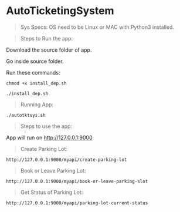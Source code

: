 # AutoTicketingSystem

> Sys Specs: OS need to be Linux or MAC with Python3 installed.

> Steps to Run the app:

  Download the source folder of app.
  
  Go inside source folder.
  
  Run these commands:
  
    chmod +x install_dep.sh
    
    ./install_dep.sh
  
  > Running App:
  
    ./autotktsys.sh
 
> Steps to use the app:

  App will run on http://127.0.0.1:9000
  
  > Create Parking Lot:
  
    http://127.0.0.1:9000/myapi/create-parking-lot
    
  > Book or Leave Parking Lot:
  
    http://127.0.0.1:9000/myapi/book-or-leave-parking-slot
    
  > Get Status of Parking Lot:
  
    http://127.0.0.1:9000/myapi/parking-lot-current-status
    
